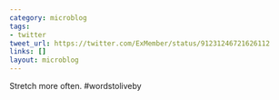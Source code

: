 ```yaml
---
category: microblog
tags:
- twitter
tweet_url: https://twitter.com/ExMember/status/91231246721626112
links: []
layout: microblog
---
```

Stretch more often. #wordstoliveby

